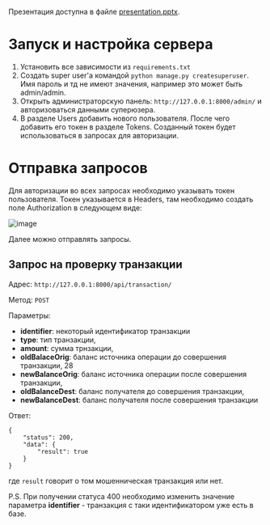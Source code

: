 Презентация доступна в файле [presentation.pptx](presentation.pptx).

# Запуск и настройка сервера

1. Установить все зависимости из `requirements.txt`
2. Создать super user'а командой `python manage.py createsuperuser`. Имя пароль и тд не имеют значения, например это может быть admin/admin.
3. Открыть администраторскую панель: `http://127.0.0.1:8000/admin/` и авторизоваться данными суперюзера.
4. В разделе Users добавить нового пользователя. После чего добавить его токен в разделе Tokens. Созданный токен будет использоваться в запросах для авторизации.

# Отправка запросов

Для авторизации во всех запросах необходимо указывать токен пользователя. Токен указывается в Headers, там необходимо создать поле Authorization в следующем виде:

![image](https://user-images.githubusercontent.com/21951865/146891070-2ec6d49f-f365-48fb-bfd3-72dedeaf364c.png)

Далее можно отправлять запросы.

## Запрос на проверку транзакции

Адрес:
`http://127.0.0.1:8000/api/transaction/`

Метод:
`POST`

Параметры:

- **identifier**: некоторый идентификатор транзакции
- **type**: тип транзакции,
- **amount**: сумма трнзакции,
- **oldBalaceOrig**: баланс источника операции до совершения транзакции,
28
- **newBalanceOrig**: баланс источника операции после совершения
транзакции,
- **oldBalanceDest**: баланс получателя до совершения транзакции,
- **newBalanceDest**: баланс получателя после совершения транзакции

Ответ:
```
{
    "status": 200,
    "data": {
        "result": true
    }
}
```

где `result` говорит о том мошенническая транзакция или нет.

P.S. При получении статуса 400 необходимо изменить значение параметра **identifier** - транзакция с таки идентификатором уже есть в базе.
